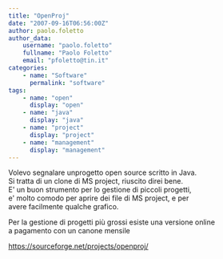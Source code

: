 ```yaml
---
title: "OpenProj"
date: "2007-09-16T06:56:00Z"
author: paolo.foletto
author_data:
    username: "paolo.foletto"
    fullname: "Paolo Foletto"
    email: "pfoletto@tin.it"
categories:
    - name: "Software"
      permalink: "software"
tags:
    - name: "open"
      display: "open"
    - name: "java"
      display: "java"
    - name: "project"
      display: "project"
    - name: "management"
      display: "management"
---
```


Volevo segnalare unprogetto open source scritto in Java.\
Si tratta di un clone di MS project, riuscito direi bene.\
E' un buon strumento per lo gestione di piccoli progetti,\
e' molto comodo per aprire dei file di MS project, e per\
avere facilmente qualche grafico.

Per la gestione di progetti più grossi esiste una versione online\
a pagamento con un canone mensile

<https://sourceforge.net/projects/openproj/>
